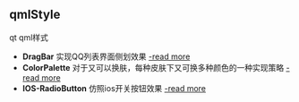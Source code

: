 ## qmlStyle
qt qml样式

 - **DragBar** 实现QQ列表界面侧划效果 [-read more](http://o3or.com/archives/276/ "传送门开启")
 - **ColorPalette** 对于又可以换肤，每种皮肤下又可换多种颜色的一种实现策略 [-read more](# "暂无详细信息")
  - **IOS-RadioButton** 仿照ios开关按钮效果 [-read more](http://o3or.com/archives/303/ "传送门开启")
